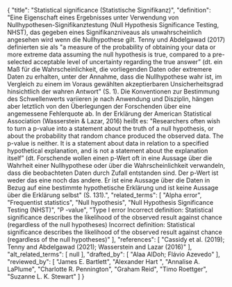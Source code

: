 {
    "title": "Statistical significance (Statistische Signifikanz)",
    "definition": "Eine Eigenschaft eines Ergebnisses unter Verwendung von Nullhypothesen-Signifikanztestung (Null Hypothesis Significance Testing, NHST), das gegeben eines Signifikanzniveaus als unwahrscheinlich angesehen wird wenn die Nullhypothese gilt. Tenny und Abdelgawad (2017) definierten sie als \"a measure of the probability of obtaining your data or more extreme data assuming the null hypothesis is true, compared to a pre-selected acceptable level of uncertainty regarding the true answer” (dt. ein Maß für die Wahrscheinlichkeit, die vorliegenden Daten oder extremere Daten zu erhalten, unter der Annahme, dass die Nullhypothese wahr ist, im Vergleich zu einem im Voraus gewählten akzeptierbaren Unsicherheitsgrad hinsichtlich der wahren Antwort\" (S. 1). Die Konventionen zur Bestimmung des Schwellenwerts variieren je nach Anwendung und Disziplin, hängen aber letztlich von den Überlegungen der Forschenden über eine angemessene Fehlerquote ab. In der Erklärung der American Statistical Association (Wasserstein & Lazar, 2016) heißt es: \"Researchers often wish to turn a p-value into a statement about the truth of a null hypothesis, or about the probability that random chance produced the observed data. The p-value is neither. It is a statement about data in relation to a specified hypothetical explanation, and is not a statement about the explanation itself” (dt. Forschende wollen einen p-Wert oft in eine Aussage über die Wahrheit einer Nullhypothese oder über die Wahrscheinlichkeit verwandeln, dass die beobachteten Daten durch Zufall entstanden sind. Der p-Wert ist weder das eine noch das andere. Er ist eine Aussage über die Daten in Bezug auf eine bestimmte hypothetische Erklärung und ist keine Aussage über die Erklärung selbst\" (S. 131).",
    "related_terms": [
        "Alpha error",
        "Frequentist statistics",
        "Null hypothesis",
        "Null Hypothesis Significance Testing (NHST)",
        "P -value",
        "Type I error Incorrect definition: Statistical significance describes the likelihood of the observed result against chance (regardless of the null hypotheses) Incorrect definition: Statistical significance describes the likelihood of the observed result against chance (regardless of the null hypotheses)"
    ],
    "references": [
        "Cassidy et al. (2019); Tenny and Abdelgawad (2021); Wasserstein and Lazar (2016)"
    ],
    "alt_related_terms": [
        null
    ],
    "drafted_by": [
        "Alaa AlDoh; Flávio Azevedo"
    ],
    "reviewed_by": [
        "James E. Bartlett",
        "Alexander Hart ",
        "Annalise A. LaPlume",
        "Charlotte R. Pennington",
        "Graham Reid",
        "Timo Roettger",
        "Suzanne L. K. Stewart"
    ]
}